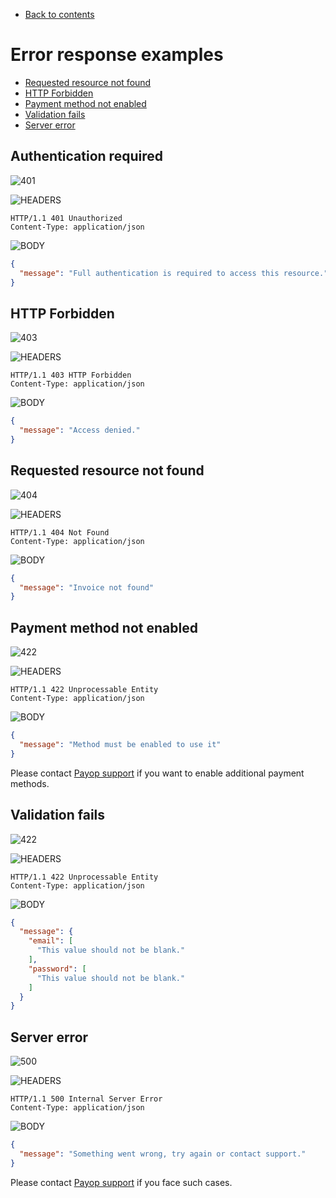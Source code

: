 * [Back to contents](../Readme.md#contents)

# Error response examples

* [Requested resource not found](#requested-resource-not-found)
* [HTTP Forbidden](#http-forbidden)
* [Payment method not enabled](#payment-method-not-enabled)
* [Validation fails](#validation-fails)
* [Server error](#server-error)

## Authentication required

![401](https://img.shields.io/badge/401-Unauthorized-red?style=for-the-badge)

![HEADERS](https://img.shields.io/badge/-HEADERS-yellowgreen?style=for-the-badge)

```shell
HTTP/1.1 401 Unauthorized
Content-Type: application/json
```

![BODY](https://img.shields.io/badge/-BODY-blueviolet?style=for-the-badge)

```json
{
  "message": "Full authentication is required to access this resource."
}
```

## HTTP Forbidden

![403](https://img.shields.io/badge/403-Forbidden-red?style=for-the-badge)

![HEADERS](https://img.shields.io/badge/-HEADERS-yellowgreen?style=for-the-badge)

```shell
HTTP/1.1 403 HTTP Forbidden
Content-Type: application/json
```

![BODY](https://img.shields.io/badge/-BODY-blueviolet?style=for-the-badge)

```json
{
  "message": "Access denied."
}
```

## Requested resource not found

![404](https://img.shields.io/badge/404-Not%20Found-red?style=for-the-badge)

![HEADERS](https://img.shields.io/badge/-HEADERS-yellowgreen?style=for-the-badge)

```shell
HTTP/1.1 404 Not Found
Content-Type: application/json
```

![BODY](https://img.shields.io/badge/-BODY-blueviolet?style=for-the-badge)

```json
{
  "message": "Invoice not found"
}
```

## Payment method not enabled

![422](https://img.shields.io/badge/422-Unprocessable%20Entity-red?style=for-the-badge)

![HEADERS](https://img.shields.io/badge/-HEADERS-yellowgreen?style=for-the-badge)

```shell
HTTP/1.1 422 Unprocessable Entity
Content-Type: application/json
```

![BODY](https://img.shields.io/badge/-BODY-blueviolet?style=for-the-badge)

```json
{
  "message": "Method must be enabled to use it"
}
```

Please contact [Payop support](https://payop.com/en/contact-us) if you want to enable additional payment methods.

## Validation fails

![422](https://img.shields.io/badge/422-Unprocessable%20Entity-red?style=for-the-badge)

![HEADERS](https://img.shields.io/badge/-HEADERS-yellowgreen?style=for-the-badge)

```shell
HTTP/1.1 422 Unprocessable Entity
Content-Type: application/json
```

![BODY](https://img.shields.io/badge/-BODY-blueviolet?style=for-the-badge)

```json
{
  "message": {
    "email": [
      "This value should not be blank."
    ],
    "password": [
      "This value should not be blank."
    ]
  }
}
```

## Server error

![500](https://img.shields.io/badge/500-Internal%20Server%20Error-red?style=for-the-badge)

![HEADERS](https://img.shields.io/badge/-HEADERS-yellowgreen?style=for-the-badge)

```shell
HTTP/1.1 500 Internal Server Error
Content-Type: application/json
```

![BODY](https://img.shields.io/badge/-BODY-blueviolet?style=for-the-badge)

```json
{
  "message": "Something went wrong, try again or contact support."
}
```

Please contact [Payop support](https://payop.com/en/contact-us)  if you face such cases.